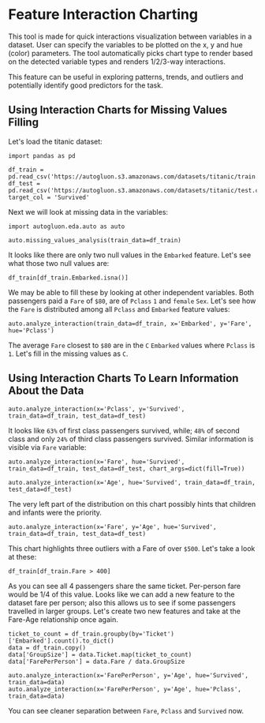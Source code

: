 # Feature Interaction Charting

This tool is made for quick interactions visualization between variables in a dataset. User can specify the variables to
be plotted on the x, y and hue (color) parameters. The tool automatically picks chart type to render based on the
detected variable types and renders 1/2/3-way interactions.

This feature can be useful in exploring patterns, trends, and outliers and potentially identify good predictors for the
task.

## Using Interaction Charts for Missing Values Filling

Let's load the titanic dataset:

```{.python .input}
import pandas as pd

df_train = pd.read_csv('https://autogluon.s3.amazonaws.com/datasets/titanic/train.csv')
df_test = pd.read_csv('https://autogluon.s3.amazonaws.com/datasets/titanic/test.csv')
target_col = 'Survived'
```

Next we will look at missing data in the variables:

```{.python .input}
import autogluon.eda.auto as auto

auto.missing_values_analysis(train_data=df_train)
```

It looks like there are only two null values in the `Embarked` feature. Let's see what those two null values are:

```{.python .input}
df_train[df_train.Embarked.isna()]
```

We may be able to fill these by looking at other independent variables. Both passengers paid a `Fare` of `$80`, are
of `Pclass` `1` and `female` `Sex`. Let's see how the `Fare` is distributed among all `Pclass` and `Embarked` feature
values:

```{.python .input}
auto.analyze_interaction(train_data=df_train, x='Embarked', y='Fare', hue='Pclass')
```

The average `Fare` closest to `$80` are in the `C` `Embarked` values where `Pclass` is `1`. Let's fill in the missing
values as `C`.

## Using Interaction Charts To Learn Information About the Data

```{.python .input}
auto.analyze_interaction(x='Pclass', y='Survived', train_data=df_train, test_data=df_test)
```

It looks like `63%` of first class passengers survived, while; `48%` of second class and only `24%` of third class 
passengers survived. Similar information is visible via `Fare` variable:

```{.python .input}
auto.analyze_interaction(x='Fare', hue='Survived', train_data=df_train, test_data=df_test, chart_args=dict(fill=True))
```

```{.python .input}
auto.analyze_interaction(x='Age', hue='Survived', train_data=df_train, test_data=df_test)
```

The very left part of the distribution on this chart possibly hints that children and infants were the priority.

```{.python .input}
auto.analyze_interaction(x='Fare', y='Age', hue='Survived', train_data=df_train, test_data=df_test)
```

This chart highlights three outliers with a Fare of over `$500`. Let's take a look at these:
```{.python .input}
df_train[df_train.Fare > 400]
```
As you can see all 4 passengers share the same ticket. Per-person fare would be 1/4 of this value. Looks like we can 
add a new feature to the dataset fare per person; also this allows us to see if some passengers travelled in larger 
groups. Let's create two new features and take at the Fare-Age relationship once again.

```{.python .input}
ticket_to_count = df_train.groupby(by='Ticket')['Embarked'].count().to_dict()
data = df_train.copy()
data['GroupSize'] = data.Ticket.map(ticket_to_count)
data['FarePerPerson'] = data.Fare / data.GroupSize

auto.analyze_interaction(x='FarePerPerson', y='Age', hue='Survived', train_data=data)
auto.analyze_interaction(x='FarePerPerson', y='Age', hue='Pclass', train_data=data)
```

You can see cleaner separation between `Fare`, `Pclass` and `Survived` now.
